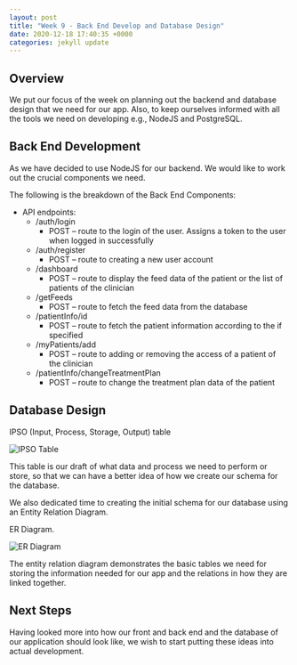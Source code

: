 ```yaml
---
layout: post
title: "Week 9 - Back End Develop and Database Design"
date: 2020-12-18 17:40:35 +0000
categories: jekyll update
---
```


## Overview

We put our focus of the week on planning out the backend and database design that we need for our app. Also, to keep ourselves informed with all the tools we need on developing e.g., NodeJS and PostgreSQL.

## Back End Development

As we have decided to use NodeJS for our backend. We would like to work out the crucial components we need.

The following is the breakdown of the Back End Components:

- API endpoints:
    - /auth/login
        - POST – route to the login of the user. Assigns a token to the user when logged in successfully
    - /auth/register
        - POST – route to creating a new user account
    - /dashboard
        - POST – route to display the feed data of the patient or the list of patients of the clinician
    - /getFeeds
        - POST – route to fetch the feed data from the database
    - /patientInfo/id
        - POST – route to fetch the patient information according to the if specified
    - /myPatients/add
        - POST – route to adding or removing the access of a patient of the clinician
    - /patientInfo/changeTreatmentPlan
        - POST – route to change the treatment plan data of the patient

## Database Design

IPSO (Input, Process, Storage, Output) table

![IPSO Table](/Dev-Blog/assets/week9/IPSO.png)

This table is our draft of what data and process we need to perform or store, so that we can have a better idea of how we create our schema for the database.

We also dedicated time to creating the initial schema for our database using an Entity Relation Diagram.

ER Diagram.

![ER Diagram](/Dev-Blog/assets/week9/ER_Diagram.jpg)

The entity relation diagram demonstrates the basic tables we need for storing the information needed for our app and the relations in how they are linked together.

## Next Steps

Having looked more into how our front and back end and the database of our application should look like, we wish to start putting these ideas into actual development.